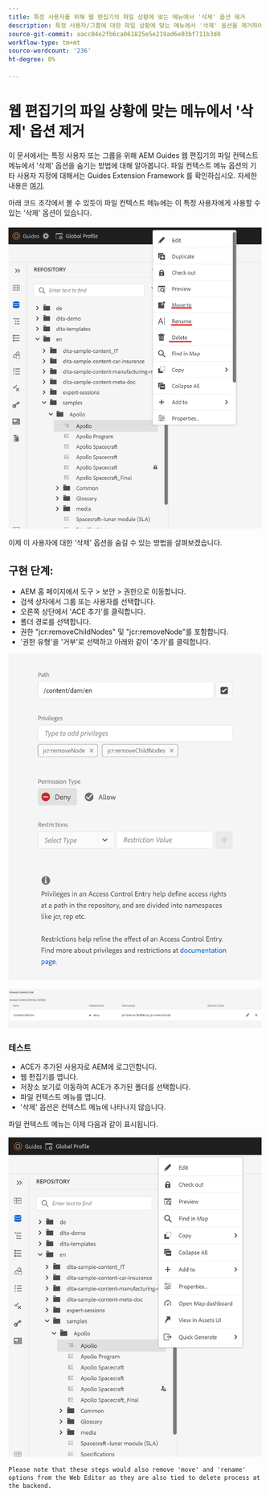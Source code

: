 ```yaml
---
title: 특정 사용자를 위해 웹 편집기의 파일 상황에 맞는 메뉴에서 '삭제' 옵션 제거
description: 특정 사용자/그룹에 대한 파일 상황에 맞는 메뉴에서 '삭제' 옵션을 제거하여 웨비저 사용자 지정 방법을 알아봅니다
source-git-commit: aacc04e2fb6ca061825e5e219ad6e03bf711b3d0
workflow-type: tm+mt
source-wordcount: '236'
ht-degree: 0%

---
```



# 웹 편집기의 파일 상황에 맞는 메뉴에서 &#39;삭제&#39; 옵션 제거

이 문서에서는 특정 사용자 또는 그룹을 위해 AEM Guides 웹 편집기의 파일 컨텍스트 메뉴에서 &#39;삭제&#39; 옵션을 숨기는 방법에 대해 알아봅니다. 파일 컨텍스트 메뉴 옵션의 기타 사용자 지정에 대해서는 Guides Extension Framework 를 확인하십시오. 자세한 내용은 [여기](https://github.com/adobe/guides-extension/tree/main).

아래 코드 조각에서 볼 수 있듯이 파일 컨텍스트 메뉴에는 이 특정 사용자에게 사용할 수 있는 &#39;삭제&#39; 옵션이 있습니다.

![Delete가 있는 파일 contextmenu](../../../assets/authoring/file-contextmenu-Delete.png)

이제 이 사용자에 대한 &#39;삭제&#39; 옵션을 숨길 수 있는 방법을 살펴보겠습니다.

## 구현 단계:

- AEM 홈 페이지에서 도구 > 보안 > 권한으로 이동합니다.
- 검색 상자에서 그룹 또는 사용자를 선택합니다.
- 오른쪽 상단에서 &#39;ACE 추가&#39;를 클릭합니다.
- 폴더 경로를 선택합니다.
- 권한 &quot;jcr:removeChildNodes&quot; 및 &quot;jcr:removeNode&quot;를 포함합니다.
- &#39;권한 유형&#39;을 &#39;거부&#39;로 선택하고 아래와 같이 &#39;추가&#39;를 클릭합니다.

![사용자 권한 거부 ACE](../../../assets/authoring/permission-ACE-Delete.png)

![권한의 액세스 제어 목록](../../../assets/authoring/delete-acl.png)

### 테스트

- ACE가 추가된 사용자로 AEM에 로그인합니다.
- 웹 편집기를 엽니다.
- 저장소 보기로 이동하여 ACE가 추가된 폴더를 선택합니다.
- 파일 컨텍스트 메뉴를 엽니다.
- &#39;삭제&#39; 옵션은 컨텍스트 메뉴에 나타나지 않습니다.

파일 컨텍스트 메뉴는 이제 다음과 같이 표시됩니다.

![파일 contextmenu(삭제 안 함)](../../../assets/authoring/file-contextmenu-Delete-removed.png)

```
Please note that these steps would also remove 'move' and 'rename' options from the Web Editor as they are also tied to delete process at the backend.
```
